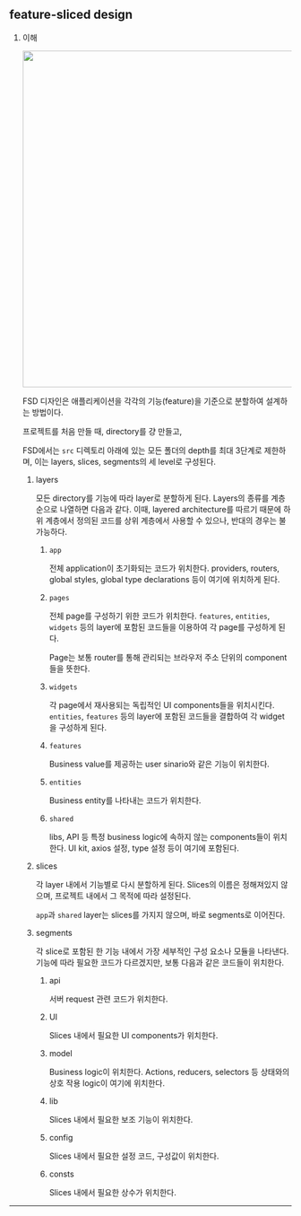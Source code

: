 ## feature-sliced design

1. 이해

   <img src="https://github.com/user-attachments/assets/dddd769b-d1b2-48be-bd0b-c21ab7f7a0fa" width="600"/>

   FSD 디자인은 애플리케이션을 각각의 기능(feature)을 기준으로 분할하여 설계하는 방법이다.

   프로젝트를 처음 만들 때, directory를 걍 만들고,

   FSD에서는 `src` 디렉토리 아래에 있는 모든 폴더의 depth를 최대 3단계로 제한하며, 이는 layers, slices, segments의 세 level로 구성된다.

   1. layers

      모든 directory를 기능에 따라 layer로 분할하게 된다. Layers의 종류를 계층 순으로 나열하면 다음과 같다. 이때, layered architecture를 따르기 때문에 하위 계층에서 정의된 코드를 상위 계층에서 사용할 수 있으나, 반대의 경우는 불가능하다.

      1. `app`

         전체 application이 초기화되는 코드가 위치한다. providers, routers, global styles, global type declarations 등이 여기에 위치하게 된다.

      2. `pages`

         전체 page를 구성하기 위한 코드가 위치한다. `features`, `entities`, `widgets` 등의 layer에 포함된 코드들을 이용하여 각 page를 구성하게 된다.

         Page는 보통 router를 통해 관리되는 브라우저 주소 단위의 component들을 뜻한다.

      3. `widgets`

         각 page에서 재사용되는 독립적인 UI components들을 위치시킨다. `entities`, `features` 등의 layer에 포함된 코드들을 결합하여 각 widget을 구성하게 된다.

      4. `features`

         Business value를 제공하는 user sinario와 같은 기능이 위치한다.

      5. `entities`

         Business entity를 나타내는 코드가 위치한다.

      6. `shared`

         libs, API 등 특정 business logic에 속하지 않는 components들이 위치한다. UI kit, axios 설정, type 설정 등이 여기에 포함된다.

   2. slices

      각 layer 내에서 기능별로 다시 분할하게 된다. Slices의 이름은 정해져있지 않으며, 프로젝트 내에서 그 목적에 따라 설정된다.

      `app`과 `shared` layer는 slices를 가지지 않으며, 바로 segments로 이어진다.

   3. segments

      각 slice로 포함된 한 기능 내에서 가장 세부적인 구성 요소나 모듈을 나타낸다. 기능에 따라 필요한 코드가 다르겠지만, 보통 다음과 같은 코드들이 위치한다.

      1. api

         서버 request 관련 코드가 위치한다.

      2. UI

         Slices 내에서 필요한 UI components가 위치한다.

      3. model

         Business logic이 위치한다. Actions, reducers, selectors 등 상태와의 상호 작용 logic이 여기에 위치한다.

      4. lib

         Slices 내에서 필요한 보조 기능이 위치한다.

      5. config

         Slices 내에서 필요한 설정 코드, 구성값이 위치한다.

      6. consts

         Slices 내에서 필요한 상수가 위치한다.

---
